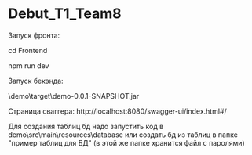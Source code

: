 # Debut_T1_Team8

Запуск фронта:

cd Frontend

npm run dev

Запуск бекэнда:

\demo\target\demo-0.0.1-SNAPSHOT.jar

Страница сваггера:  http://localhost:8080/swagger-ui/index.html#/

Для создания таблиц бд надо запустить код в demo\src\main\resources\database или создать бд из таблиц в папке "пример таблиц для БД" (в этой же папке хранится файл с паролями)



